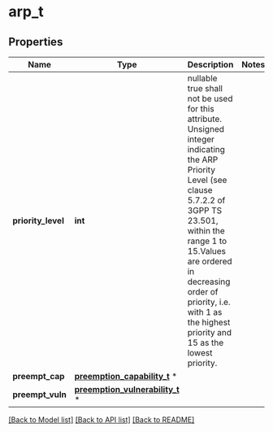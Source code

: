 # arp_t

## Properties
Name | Type | Description | Notes
------------ | ------------- | ------------- | -------------
**priority_level** | **int** | nullable true shall not be used for this attribute. Unsigned integer indicating the ARP Priority Level (see clause 5.7.2.2 of 3GPP TS 23.501, within the range 1 to 15.Values are ordered in decreasing order of priority, i.e. with 1 as the highest priority and 15 as the lowest priority.   | 
**preempt_cap** | [**preemption_capability_t**](preemption_capability.md) \* |  | 
**preempt_vuln** | [**preemption_vulnerability_t**](preemption_vulnerability.md) \* |  | 

[[Back to Model list]](../README.md#documentation-for-models) [[Back to API list]](../README.md#documentation-for-api-endpoints) [[Back to README]](../README.md)


